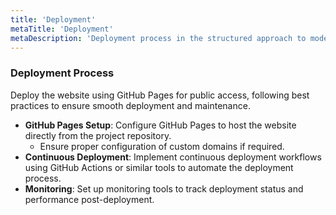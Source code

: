 ```yaml
---
title: 'Deployment'
metaTitle: 'Deployment'
metaDescription: 'Deployment process in the structured approach to modern website development.'
---
```


### Deployment Process

Deploy the website using GitHub Pages for public access, following best practices to ensure smooth deployment and maintenance.

- **GitHub Pages Setup**: Configure GitHub Pages to host the website directly from the project repository.
  - Ensure proper configuration of custom domains if required.
- **Continuous Deployment**: Implement continuous deployment workflows using GitHub Actions or similar tools to automate the deployment process.
- **Monitoring**: Set up monitoring tools to track deployment status and performance post-deployment.
